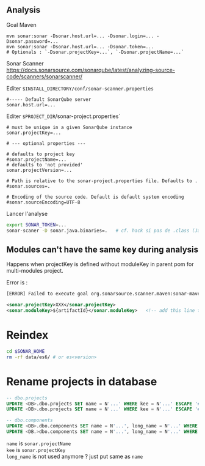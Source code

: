 
## Analysis

Goal Maven
```
mvn sonar:sonar -Dsonar.host.url=... -Dsonar.login=... -Dsonar.password=...
mvn sonar:sonar -Dsonar.host.url=... -Dsonar.token=...
# Optionals : `-Dsonar.projectKey=...`, `-Dsonar.projectName=...`
```

Sonar Scanner \
https://docs.sonarsource.com/sonarqube/latest/analyzing-source-code/scanners/sonarscanner/ 

Editer `$INSTALL_DIRECTORY/conf/sonar-scanner.properties`
```
#----- Default SonarQube server
sonar.host.url=...
```

Editer `$PROJECT_DIR`/sonar-project.properties`
```
# must be unique in a given SonarQube instance
sonar.projectKey=...

# --- optional properties ---

# defaults to project key
#sonar.projectName=...
# defaults to 'not provided'
sonar.projectVersion=...

# Path is relative to the sonar-project.properties file. Defaults to .
#sonar.sources=.

# Encoding of the source code. Default is default system encoding
#sonar.sourceEncoding=UTF-8
```

Lancer l'analyse
```sh
export SONAR_TOKEN=...
sonar-scaner -D sonar.java.binaries=.   # cf. hack si pas de .class (Java) : https://community.sonarsource.com/t/why-are-java-class-files-needed-in-an-static-analysis/59565
```

## Modules can't have the same key during analysis

Happens when projectKey is defined without moduleKey in parent pom for multi-modules project.

Error is : 
```sh
[ERROR] Failed to execute goal org.sonarsource.scanner.maven:sonar-maven-plugin:3.9.1.2184:sonar (default-cli) on project XXX-parent: Project 'XXX' can't have 2 modules with the following key: XXX -> [Help 1]
```

```xml
<sonar.projectKey>XXX</sonar.projectKey>
<sonar.moduleKey>${artifactId}</sonar.moduleKey>   <!-- add this line to resolve --> 
 ```

# Reindex

```sh
cd $SONAR_HOME
rm -rf data/es6/ # or es<version>
```

# Rename projects in database

```sql
-- dbo.projects
UPDATE <DB>.dbo.projects SET name = N'...' WHERE kee = N'...' ESCAPE '#';
UPDATE <DB>.dbo.projects SET name = N'...' WHERE kee = N'...' ESCAPE '#';

-- dbo.components
UPDATE <DB>.dbo.components SET name = N'...', long_name = N'...' WHERE scope = N'PRJ' AND kee = N'...' ESCAPE '#';
UPDATE <DB.>dbo.components SET name = N'...', long_name = N'...' WHERE scope = N'PRJ' AND kee = N'...' ESCAPE '#';
```

`name` is `sonar.projectName` \
`kee` is `sonar.projectKey` \
`long_name` is not used anymore ? just put same as `name`   


